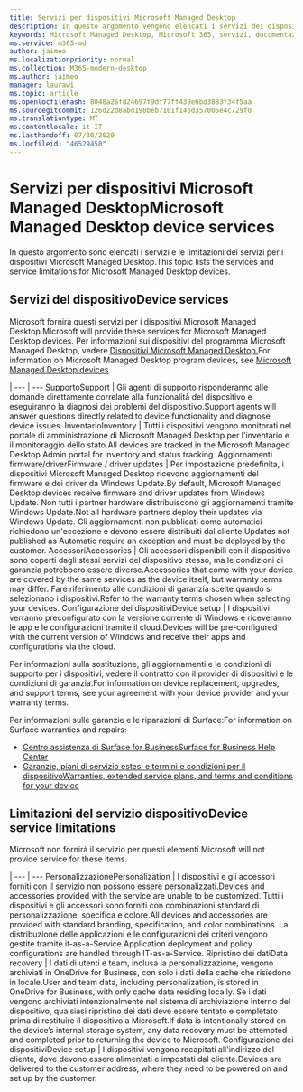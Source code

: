 ```yaml
---
title: Servizi per dispositivi Microsoft Managed Desktop
description: In questo argomento vengono elencati i servizi dei dispositivi e le limitazioni per Microsoft Managed Desktop.
keywords: Microsoft Managed Desktop, Microsoft 365, servizi, documentazione
ms.service: m365-md
author: jaimeo
ms.localizationpriority: normal
ms.collection: M365-modern-desktop
ms.author: jaimeo
manager: laurawi
ms.topic: article
ms.openlocfilehash: 8048a26fd24697f9df77ff439e6bd3883f34f5aa
ms.sourcegitcommit: 126d22d8abd190beb7101f14bd357005e4c729f0
ms.translationtype: MT
ms.contentlocale: it-IT
ms.lasthandoff: 07/30/2020
ms.locfileid: "46529458"
---
```

# <a name="microsoft-managed-desktop-device-services"></a><span data-ttu-id="8701a-104">Servizi per dispositivi Microsoft Managed Desktop</span><span class="sxs-lookup"><span data-stu-id="8701a-104">Microsoft Managed Desktop device services</span></span>

<span data-ttu-id="8701a-105">In questo argomento sono elencati i servizi e le limitazioni dei servizi per i dispositivi Microsoft Managed Desktop.</span><span class="sxs-lookup"><span data-stu-id="8701a-105">This topic lists the services and service limitations for Microsoft Managed Desktop devices.</span></span>

## <a name="device-services"></a><span data-ttu-id="8701a-106">Servizi del dispositivo</span><span class="sxs-lookup"><span data-stu-id="8701a-106">Device services</span></span>

<span data-ttu-id="8701a-107">Microsoft fornirà questi servizi per i dispositivi Microsoft Managed Desktop.</span><span class="sxs-lookup"><span data-stu-id="8701a-107">Microsoft will provide these services for Microsoft Managed Desktop devices.</span></span> <span data-ttu-id="8701a-108">Per informazioni sui dispositivi del programma Microsoft Managed Desktop, vedere [Dispositivi Microsoft Managed Desktop.](device-list.md)</span><span class="sxs-lookup"><span data-stu-id="8701a-108">For information on Microsoft Managed Desktop program devices, see [Microsoft Managed Desktop devices](device-list.md).</span></span>

 | 
 --- | ---
<span data-ttu-id="8701a-109">Supporto</span><span class="sxs-lookup"><span data-stu-id="8701a-109">Support</span></span> | <span data-ttu-id="8701a-110">Gli agenti di supporto risponderanno alle domande direttamente correlate alla funzionalità del dispositivo e eseguiranno la diagnosi dei problemi del dispositivo.</span><span class="sxs-lookup"><span data-stu-id="8701a-110">Support agents will answer questions directly related to device functionality and diagnose device issues.</span></span>
<span data-ttu-id="8701a-111">Inventario</span><span class="sxs-lookup"><span data-stu-id="8701a-111">Inventory</span></span> | <span data-ttu-id="8701a-112">Tutti i dispositivi vengono monitorati nel portale di amministrazione di Microsoft Managed Desktop per l'inventario e il monitoraggio dello stato.</span><span class="sxs-lookup"><span data-stu-id="8701a-112">All devices are tracked in the Microsoft Managed Desktop Admin portal for inventory and status tracking.</span></span>
<span data-ttu-id="8701a-113">Aggiornamenti firmware/driver</span><span class="sxs-lookup"><span data-stu-id="8701a-113">Firmware / driver updates</span></span> | <span data-ttu-id="8701a-114">Per impostazione predefinita, i dispositivi Microsoft Managed Desktop ricevono aggiornamenti del firmware e dei driver da Windows Update.</span><span class="sxs-lookup"><span data-stu-id="8701a-114">By default, Microsoft Managed Desktop devices receive firmware and driver updates from Windows Update.</span></span> <span data-ttu-id="8701a-115">Non tutti i partner hardware distribuiscono gli aggiornamenti tramite Windows Update.</span><span class="sxs-lookup"><span data-stu-id="8701a-115">Not all hardware partners deploy their updates via Windows Update.</span></span> <span data-ttu-id="8701a-116">Gli aggiornamenti non pubblicati come automatici richiedono un'eccezione e devono essere distribuiti dal cliente.</span><span class="sxs-lookup"><span data-stu-id="8701a-116">Updates not published as Automatic require an exception and must be deployed by the customer.</span></span>
<span data-ttu-id="8701a-117">Accessori</span><span class="sxs-lookup"><span data-stu-id="8701a-117">Accessories</span></span> | <span data-ttu-id="8701a-118">Gli accessori disponibili con il dispositivo sono coperti dagli stessi servizi del dispositivo stesso, ma le condizioni di garanzia potrebbero essere diverse.</span><span class="sxs-lookup"><span data-stu-id="8701a-118">Accessories that come with your device are covered by the same services as the device itself, but warranty terms may differ.</span></span> <span data-ttu-id="8701a-119">Fare riferimento alle condizioni di garanzia scelte quando si selezionano i dispositivi.</span><span class="sxs-lookup"><span data-stu-id="8701a-119">Refer to the warranty terms chosen when selecting your devices.</span></span> 
<span data-ttu-id="8701a-120">Configurazione dei dispositivi</span><span class="sxs-lookup"><span data-stu-id="8701a-120">Device setup</span></span>    | <span data-ttu-id="8701a-121">I dispositivi verranno preconfigurato con la versione corrente di Windows e riceveranno le app e le configurazioni tramite il cloud.</span><span class="sxs-lookup"><span data-stu-id="8701a-121">Devices will be pre-configured with the current version of Windows and receive their apps and configurations via the cloud.</span></span> 

<span data-ttu-id="8701a-122">Per informazioni sulla sostituzione, gli aggiornamenti e le condizioni di supporto per i dispositivi, vedere il contratto con il provider di dispositivi e le condizioni di garanzia.</span><span class="sxs-lookup"><span data-stu-id="8701a-122">For information on device replacement, upgrades, and support terms, see your agreement with your device provider and your warranty terms.</span></span>

<span data-ttu-id="8701a-123">Per informazioni sulle garanzie e le riparazioni di Surface:</span><span class="sxs-lookup"><span data-stu-id="8701a-123">For information on Surface warranties and repairs:</span></span>
- [<span data-ttu-id="8701a-124">Centro assistenza di Surface for Business</span><span class="sxs-lookup"><span data-stu-id="8701a-124">Surface for Business Help Center</span></span>](https://support.microsoft.com/hub/4339296/surface-for-business-help)
- [<span data-ttu-id="8701a-125">Garanzie, piani di servizio estesi e termini e condizioni per il dispositivo</span><span class="sxs-lookup"><span data-stu-id="8701a-125">Warranties, extended service plans, and terms and conditions for your device</span></span>](https://support.microsoft.com/help/4040687/info-about-warranties-extended-service-plans-and-terms-conditions)


## <a name="device-service-limitations"></a><span data-ttu-id="8701a-126">Limitazioni del servizio dispositivo</span><span class="sxs-lookup"><span data-stu-id="8701a-126">Device service limitations</span></span>

<span data-ttu-id="8701a-127">Microsoft non fornirà il servizio per questi elementi.</span><span class="sxs-lookup"><span data-stu-id="8701a-127">Microsoft will not provide service for these items.</span></span>

 | 
 --- | ---
<span data-ttu-id="8701a-128">Personalizzazione</span><span class="sxs-lookup"><span data-stu-id="8701a-128">Personalization</span></span> | <span data-ttu-id="8701a-129">I dispositivi e gli accessori forniti con il servizio non possono essere personalizzati.</span><span class="sxs-lookup"><span data-stu-id="8701a-129">Devices and accessories provided with the service are unable to be customized.</span></span> <span data-ttu-id="8701a-130">Tutti i dispositivi e gli accessori sono forniti con combinazioni standard di personalizzazione, specifica e colore.</span><span class="sxs-lookup"><span data-stu-id="8701a-130">All devices and accessories are provided with standard branding, specification, and color combinations.</span></span> <span data-ttu-id="8701a-131">La distribuzione delle applicazioni e le configurazioni dei criteri vengono gestite tramite it-as-a-Service.</span><span class="sxs-lookup"><span data-stu-id="8701a-131">Application deployment and policy configurations are handled through IT-as-a-Service.</span></span>
<span data-ttu-id="8701a-132">Ripristino dei dati</span><span class="sxs-lookup"><span data-stu-id="8701a-132">Data recovery</span></span> | <span data-ttu-id="8701a-133">I dati di utenti e team, inclusa la personalizzazione, vengono archiviati in OneDrive for Business, con solo i dati della cache che risiedono in locale.</span><span class="sxs-lookup"><span data-stu-id="8701a-133">User and team data, including personalization, is stored in OneDrive for Business, with only cache data residing locally.</span></span> <span data-ttu-id="8701a-134">Se i dati vengono archiviati intenzionalmente nel sistema di archiviazione interno del dispositivo, qualsiasi ripristino dei dati deve essere tentato e completato prima di restituire il dispositivo a Microsoft.</span><span class="sxs-lookup"><span data-stu-id="8701a-134">If data is intentionally stored on the device’s internal storage system, any data recovery must be attempted and completed prior to returning the device to Microsoft.</span></span>
<span data-ttu-id="8701a-135">Configurazione dei dispositivi</span><span class="sxs-lookup"><span data-stu-id="8701a-135">Device setup</span></span> | <span data-ttu-id="8701a-136">I dispositivi vengono recapitati all'indirizzo del cliente, dove devono essere alimentati e impostati dal cliente.</span><span class="sxs-lookup"><span data-stu-id="8701a-136">Devices are delivered to the customer address, where they need to be powered on and set up by the customer.</span></span>
